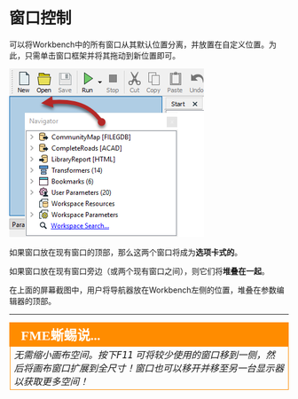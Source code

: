 # 窗口控制 #

可以将Workbench中的所有窗口从其默认位置分离，并放置在自定义位置。为此，只需单击窗口框架并将其拖动到新位置即可。

![](./Images/Img1.019.DraggingWindow.png)

如果窗口放在现有窗口的顶部，那么这两个窗口将成为**选项卡式的**。

如果窗口放在现有窗口旁边（或两个现有窗口之间），则它们将**堆叠在一起**。

在上面的屏幕截图中，用户将导航器放在Workbench左侧的位置，堆叠在参数编辑器的顶部。


---

<!--Tip Section-->

<table style="border-spacing: 0px">
  <tr>
    <td style="vertical-align:middle;background-color:darkorange;border: 2px solid darkorange">
      <i class="fa fa-info-circle fa-lg fa-pull-left fa-fw" style="color:white;padding-right: 12px;vertical-align:text-top"></i>
      <span style="color:white;font-size:x-large;font-weight: bold;font-family:serif">FME蜥蜴说...</span>
    </td>
  </tr>

  <tr>
    <td style="border: 1px solid darkorange">
      <span style="font-family:serif; font-style:italic; font-size:larger">
        无需缩小画布空间。按下<kbd>F11</kbd> 可将较少使用的窗口移到一侧，然后将画布窗口扩展到全尺寸！窗口也可以移开并移至另一台显示器以获取更多空间！
      </span>
    </td>
  </tr>
</table>

